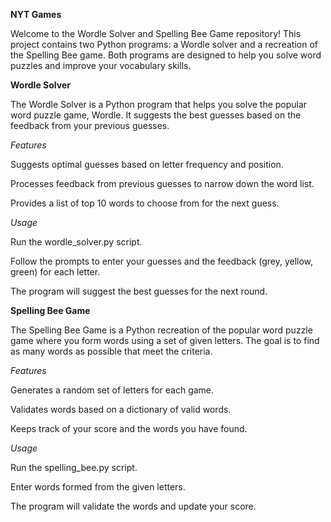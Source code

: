 **NYT Games**

Welcome to the Wordle Solver and Spelling Bee Game repository! This project contains two Python programs: a Wordle solver and a recreation of the Spelling Bee game. Both programs are designed to help you solve word puzzles and improve your vocabulary skills.

**Wordle Solver**

The Wordle Solver is a Python program that helps you solve the popular word puzzle game, Wordle. It suggests the best guesses based on the feedback from your previous guesses.

_Features_

Suggests optimal guesses based on letter frequency and position.

Processes feedback from previous guesses to narrow down the word list.

Provides a list of top 10 words to choose from for the next guess.

_Usage_

Run the wordle_solver.py script.

Follow the prompts to enter your guesses and the feedback (grey, yellow, green) for each letter.

The program will suggest the best guesses for the next round.

**Spelling Bee Game**

The Spelling Bee Game is a Python recreation of the popular word puzzle game where you form words using a set of given letters. The goal is to find as many words as possible that meet the criteria.

_Features_

Generates a random set of letters for each game.

Validates words based on a dictionary of valid words.

Keeps track of your score and the words you have found.

_Usage_

Run the spelling_bee.py script.

Enter words formed from the given letters.

The program will validate the words and update your score.
